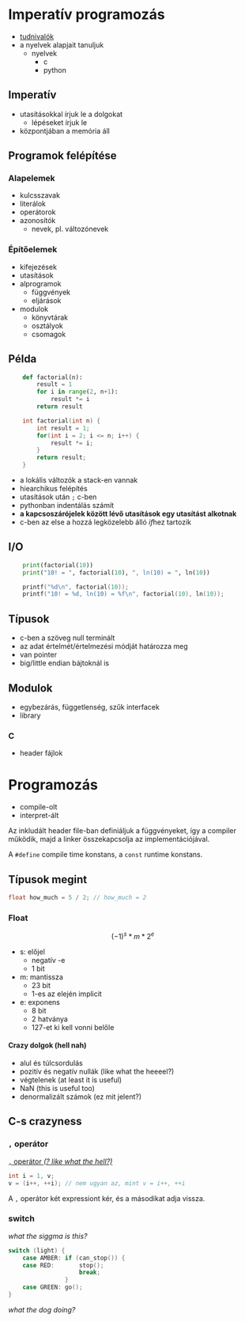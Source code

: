 # Imperatív programozás

- [tudnivalók](https://canvas.elte.hu/courses/59082)
- a nyelvek alapjait tanuljuk
    - nyelvek
        - c
        - python

## Imperatív

- utasításokkal írjuk le a dolgokat
    - lépéseket írjuk le
- központjában a memória áll

## Programok felépítése

### Alapelemek

- kulcsszavak
- literálok
- operátorok
- azonosítók
    - nevek, pl. változónevek

### Építőelemek

- kifejezések
- utasítások
- alprogramok
    - függvények
    - eljárások
- modulok
    - könyvtárak
    - osztályok
    - csomagok

## Példa

```python
    def factorial(n):
        result = 1
        for i in range(2, n+1):
            result *= i
        return result
```

```c
    int factorial(int n) {
        int result = 1;
        for(int i = 2; i <= n; i++) {
            result *= i;
        }
        return result;
    }
```

- a lokális változók a stack-en vannak
- hiearchikus felépítés
- utasítások után `;` c-ben
- pythonban indentálás számít
- **a kapcsoszárójelek között lévő utasítások egy utasítást alkotnak**
- c-ben az else a hozzá legközelebb álló *if*hez tartozik

## I/O

```python
    print(factorial(10))
    print("10! = ", factorial(10), ", ln(10) = ", ln(10))
```

```c
    printf("%d\n", factorial(10));
    printf("10! = %d, ln(10) = %f\n", factorial(10), ln(10));
```

## Típusok

- c-ben a szöveg null terminált
- az adat értelmét/értelmezési módját határozza meg
- van pointer
- big/little endian bájtoknál is

## Modulok

- egybezárás, függetlenség, szűk interfacek
- library

### C

- header fájlok

# Programozás

- compile-olt
- interpret-ált

Az inkludált header file-ban definiáljuk a függvényeket, így a compiler működik, majd a linker összekapcsolja az implementációjával.

A `#define` compile time konstans, a `const` runtime konstans.

## Típusok megint

```c
float how_much = 5 / 2; // how_much = 2
```

### Float

$$(-1)^s*m*2^e$$
- s: előjel
    - negatív -e
    - 1 bit
- m: mantissza
    - 23 bit
    - 1-es az elején implicit
- e: exponens
    - 8 bit
    - 2 hatványa
    - 127-et ki kell vonni belőle

#### Crazy dolgok (hell nah)

- alul és túlcsordulás
- pozitív és negatív nullák (like what the heeeel?)
- végtelenek (at least it is useful)
- NaN (this is useful too)
- denormalizált számok (ez mit jelent?)

## C-s crazyness

### `,` operátor

[`,` operátor *(? like what the hell?)*](https://en.wikipedia.org/wiki/Comma_operator)

```c
int i = 1, v;
v = (i++, ++i); // nem ugyan az, mint v = i++, ++i
```

A `,` operátor két expressiont kér, és a másodikat adja vissza.

### switch

*what the siggma is this?*

```c
switch (light) {
    case AMBER: if (can_stop()) {
    case RED:       stop();
                    break;
                }
    case GREEN: go();
}
```

*what the dog doing?*
